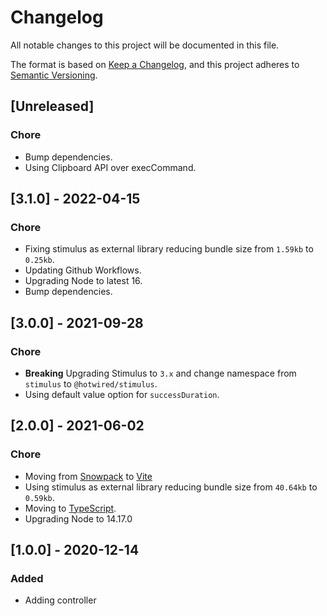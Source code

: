# Changelog
All notable changes to this project will be documented in this file.

The format is based on [Keep a Changelog](https://keepachangelog.com/en/1.0.0/),
and this project adheres to [Semantic Versioning](https://semver.org/spec/v2.0.0.html).

## [Unreleased]

### Chore

- Bump dependencies.
- Using Clipboard API over execCommand.

## [3.1.0] - 2022-04-15

### Chore

- Fixing stimulus as external library reducing bundle size from `1.59kb` to `0.25kb`.
- Updating Github Workflows.
- Upgrading Node to latest 16.
- Bump dependencies.

## [3.0.0] - 2021-09-28
### Chore

- **Breaking** Upgrading Stimulus to `3.x` and change namespace from `stimulus` to `@hotwired/stimulus`.
- Using default value option for `successDuration`.

## [2.0.0] - 2021-06-02

### Chore

- Moving from [Snowpack](https://www.snowpack.dev/) to [Vite](https://vitejs.dev/)
- Using stimulus as external library reducing bundle size from `40.64kb` to `0.59kb`.
- Moving to [TypeScript](https://www.typescriptlang.org/).
- Upgrading Node to 14.17.0

## [1.0.0] - 2020-12-14

### Added

- Adding controller
